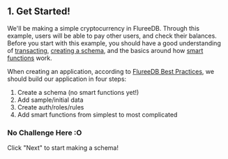 ## 1. Get Started!

We'll be making a simple cryptocurrency in FlureeDB. Through this example, users will be able to pay other users, and check their balances. Before you start with this example, you should have a good understanding of [transacting](/lesson/bg-transact/1), [creating a schema](/lesson/bg-schema/1), and the basics around how [smart functions](/lesson/im-smart-functions/1) work. 

When creating an application, according to [FlureeDB Best Practices](/docs/infrastructure/application-best-practices), we should build our application in four steps:

1. Create a schema (no smart functions yet!)
2. Add sample/initial data
3. Create auth/roles/rules
4. Add smart functions from simplest to most complicated



<div class="challenge">
<h3>No Challenge Here :O </h3>
<p>
Click "Next" to start making a schema!
</p>
</div>
